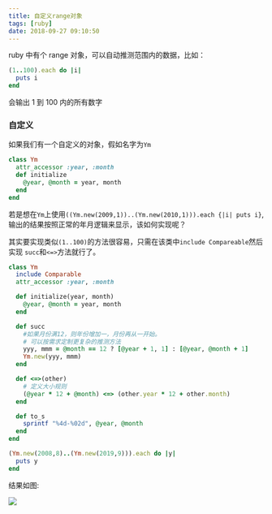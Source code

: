 ```yaml
---
title: 自定义range对象
tags: [ruby]
date: 2018-09-27 09:10:50
---
```


ruby 中有个 range 对象，可以自动推测范围内的数据，比如：

```ruby
(1..100).each do |i|
  puts i
end
```

会输出 1 到 100 内的所有数字

### 自定义

如果我们有一个自定义的对象，假如名字为`Ym`

```ruby
class Ym
  attr_accessor :year, :month
  def initialize
    @year, @month = year, month
  end
end
```

若是想在`Ym`上使用`((Ym.new(2009,1))..(Ym.new(2010,1))).each {|i| puts i}`,输出的结果按照正常的年月逻辑来显示，该如何实现呢？

其实要实现类似`(1..100)`的方法很容易，只需在该类中`include Compareable`然后实现 `succ`和`<=>`方法就行了。

```ruby
class Ym
  include Comparable
  attr_accessor :year, :month

  def initialize(year, month)
    @year, @month = year, month
  end

  def succ
    #如果月份满12，则年份增加一，月份再从一开始。
    # 可以按需求定制更复杂的推测方法
    yyy, mmm = @month == 12 ? [@year + 1, 1] : [@year, @month + 1]
    Ym.new(yyy, mmm)
  end

  def <=>(other)
    # 定义大小规则
    (@year * 12 + @month) <=> (other.year * 12 + other.month)
  end

  def to_s
    sprintf "%4d-%02d", @year, @month
  end
end

(Ym.new(2008,8)..(Ym.new(2019,9))).each do |y|
  puts y
end
```

结果如图:

![](http://ogbkru1bq.bkt.clouddn.com/1538011494.png)
